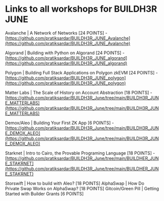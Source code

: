 # Links to all workshops for BUILDH3R JUNE

Avalanche | A Network of Networks [24 POINTS] -  [https://github.com/pratiksardar/BUILDH3R_JUNE_Avalanche](https://github.com/pratiksardar/BUILDH3R_JUNE_Avalanche)

Algorand | Building with Python on Algorand [24 POINTS] - [https://github.com/pratiksardar/BUILDH3R_JUNE_algorand](https://github.com/pratiksardar/BUILDH3R_JUNE_algorand)

Polygon | Building Full Stack Applications on Polygon zkEVM [24 POINTS] - [https://github.com/pratiksardar/BUILDH3R_JUNE_polygon](https://github.com/pratiksardar/BUILDH3R_JUNE_polygon)

Matter Labs | The Scale of History on Account Abstraction [18 POINTS] - [https://github.com/pratiksardar/BUILDH3R_June/tree/main/BUILDH3R_JUNE_MATTERLABS](https://github.com/pratiksardar/BUILDH3R_June/tree/main/BUILDH3R_JUNE_MATTERLABS)

Demox/Aleo | Building Your First ZK App [6 POINTS] - [https://github.com/pratiksardar/BUILDH3R_June/tree/main/BUILDH3R_JUNE_DEMOX_ALEO](https://github.com/pratiksardar/BUILDH3R_June/tree/main/BUILDH3R_JUNE_DEMOX_ALEO)

Starknet | Intro to Cairo, the Provable Programing Language [18 POINTS] - [https://github.com/pratiksardar/BUILDH3R_June/tree/main/BUILDHER_JUNE_STAKRNET](https://github.com/pratiksardar/BUILDH3R_June/tree/main/BUILDHER_JUNE_STAKRNET)

Storswift | How to build with Aleo? [18 POINTS]
AlphaSwap | How Do Private Swap Works on AlphaSwap? [18 POINTS]
Gitcoin/Green Pill | Getting Started with Builder Grants [6 POINTS]